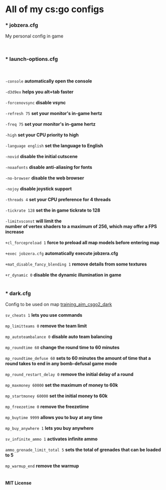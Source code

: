 # All of my cs:go configs


### * jobzera.cfg
My personal config in game

<br>

### * launch-options.cfg
<br><br>
`-console`                      __automatically open the console__ <br><br>
`-d3d9ex`                       __helps you alt+tab faster__ <br><br>
`-forcenovsync`                 __disable vsync__ <br><br>
`-refresh 75`                   __set your monitor's in-game hertz__ <br><br>
`-freq 75`                      __set your monitor's in-game hertz__ <br><br>
`-high`                         __set your CPU priority to high__ <br><br>
`-language english`             __set the language to English__ <br><br>
`-novid`                        __disable the initial cutscene__ <br><br>
`-noaafonts`                    __disable anti-aliasing for fonts__ <br><br>
`-no-browser`                   __disable the web browser__ <br><br>
`-nojoy`                        __disable joystick support__ <br><br>
`-threads 4`                    __set your CPU preference for 4 threads__ <br><br>
`-tickrate 128`                 __set the in game tickrate to 128__ <br><br>
`-limitvsconst`                 __will limit the  <br>number of vertex shaders to a maximum of 256, which may offer a FPS increase__ <br><br>
`+cl_forcepreload 1`            __force to preload all map models before entering map__ <br><br>
`+exec jobzera.cfg`             __automatically execute jobzera.cfg__ <br><br>
`+mat_disable_fancy_blending 1` __remove details from some textures__ <br><br>
`+r_dynamic 0`                  __disable the dynamic illumination in game__ <br><br>

### * dark.cfg
Config to be used on map [training_aim_csgo2_dark](https://steamcommunity.com/sharedfiles/filedetails/?id=241148414)
<br><br>
`sv_cheats 1`                __lets you use commands__ <br><br>
`mp_limitteams 0`            __remove the team limit__ <br><br>
`mp_autoteambalance 0`       __disable auto team balancing__ <br><br>
`mp_roundtime 60`            __change the round time to 60 minutes__ <br><br>
`mp_roundtime_defuse 60`     __sets to 60 minutes the amount of time that a round takes to end in any bomb-defusal game mode__ <br><br>
`mp_round_restart_delay 0`   __remove the initial delay of a round__ <br><br>
`mp_maxmoney 60000`          __set the maximum of money to 60k__ <br><br>
`mp_startmoney 60000`        __set the initial money to 60k__ <br><br>
`mp_freezetime 0`            __remove the freezetime__ <br><br>
`mp_buytime 9999`            __allows you to buy at any time__ <br><br>
`mp_buy_anywhere 1`          __lets you buy anywhere__ <br><br>
`sv_infinite_ammo 1`         __activates infinite ammo__ <br><br>
`ammo_grenade_limit_total 5` __sets the total of grenades that can be loaded to 5__ <br><br>
`mp_warmup_end`              __remove the warmup__ <br><br>



#### MIT License
